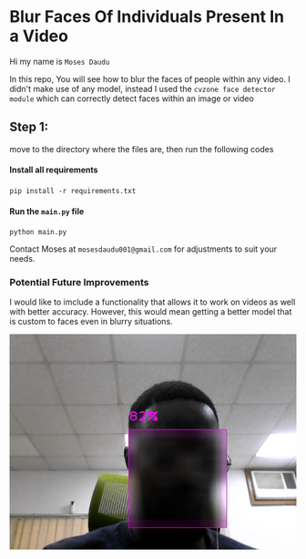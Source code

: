 # Blur Faces Of Individuals Present In a Video

Hi my name is `Moses Daudu` 

In this repo, You will see how to blur the faces of people within any video.
I didn't make use of any model, instead I used the `cvzone face detector module` which can correctly detect faces within an image or video

## Step 1:
move to the directory where the files are, then run the following codes
#### Install all requirements
`pip install -r requirements.txt`
#### Run the `main.py` file
`python main.py`

Contact Moses at `mosesdaudu001@gmail.com` for adjustments to suit your needs.

### Potential Future Improvements
I would like to imclude a functionality that allows it to work on videos as well with better accuracy. However, this would mean getting a better model that is custom to faces even in blurry situations. 

![Header](face@84.jpg)
